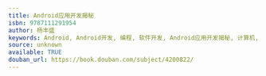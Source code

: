 ```yaml
---
title: Android应用开发揭秘
isbn: 9787111291954
author: 杨丰盛
keywords: Android, Android开发, 编程, 软件开发, Android应用开发揭秘, 计算机, 移动开发, mobile
source: unknown
available: TRUE
douban_url: https://book.douban.com/subject/4200822/
---
```


